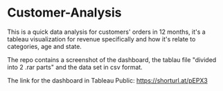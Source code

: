 # Customer-Analysis

This is a quick data analysis for customers' orders in 12 months, it's a tableau visualization for revenue specifically and how it's relate to categories, age and state.

The repo contains a screenshot of the dashboard, the tablau file "divided into 2 .rar parts" and the data set in csv format.

The link for the dashboard in Tableau Public: https://shorturl.at/pEPX3

